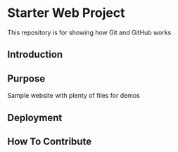 # Starter Web Project

This repository is for showing how Git and GitHub works

## Introduction


## Purpose

Sample website with plenty of files for demos

## Deployment

## How To Contribute
